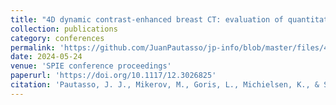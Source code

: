 ```yaml
---
title: "4D dynamic contrast-enhanced breast CT: evaluation of quantitative accuracy"
collection: publications
category: conferences
permalink: 'https://github.com/JuanPautasso/jp-info/blob/master/files/4D_Dynamic_Contrast_Enhanced_Breast_CT_IWBI_2024.pdf'
date: 2024-05-24
venue: 'SPIE conference proceedings'
paperurl: 'https://doi.org/10.1117/12.3026825'
citation: 'Pautasso, J. J., Mikerov, M., Goris, L., Michielsen, K., & Sechopoulos, I. (2024, May). 4D Dynamic Contrast-Enhanced Breast CT: Evaluation of quantitative accuracy. In Society of Photo-Optical Instrumentation Engineers (SPIE) Conference Series (Vol. 13174, p. 131740W).'
---
```

